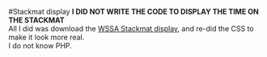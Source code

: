 #Stackmat display
<b>I DID NOT WRITE THE CODE TO DISPLAY THE TIME ON THE STACKMAT</b>
<br>
All I did was download the <a href='https://stackmatch.thewssa.com/timer/'>WSSA Stackmat display</a>, and re-did the CSS to make it look more real.
<br> I do not know PHP.
